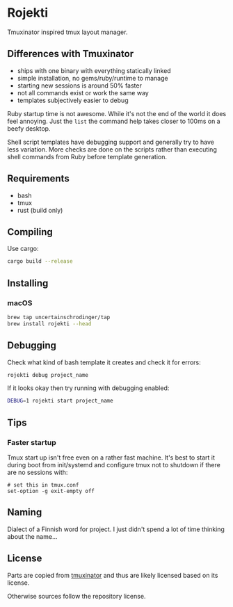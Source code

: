 # Rojekti

Tmuxinator inspired tmux layout manager.

## Differences with Tmuxinator

* ships with one binary with everything statically linked
* simple installation, no gems/ruby/runtime to manage
* starting new sessions is around 50% faster
* not all commands exist or work the same way
* templates subjectively easier to debug

Ruby startup time is not awesome. While it's not the end of the world it does
feel annoying. Just the `list` the command help takes closer to 100ms on a beefy
desktop.

Shell script templates have debugging support and generally try to have less
variation. More checks are done on the scripts rather than executing shell
commands from Ruby before template generation.

## Requirements

* bash
* tmux
* rust (build only)

## Compiling

Use cargo:

```bash
cargo build --release
```

## Installing

### macOS

```bash
brew tap uncertainschrodinger/tap
brew install rojekti --head
```

## Debugging

Check what kind of bash template it creates and check it for errors:

```bash
rojekti debug project_name
```

If it looks okay then try running with debugging enabled:

```bash
DEBUG=1 rojekti start project_name
```

## Tips

### Faster startup

Tmux start up isn't free even on a rather fast machine. It's best to start it
during boot from init/systemd and configure tmux not to shutdown if there are no
sessions with:

```
# set this in tmux.conf
set-option -g exit-empty off
```

## Naming

Dialect of a Finnish word for project. I just didn't spend a lot of time
thinking about the name...

## License

Parts are copied from [tmuxinator](https://github.com/tmuxinator/tmuxinator) and
thus are likely licensed based on its license.

Otherwise sources follow the repository license.
